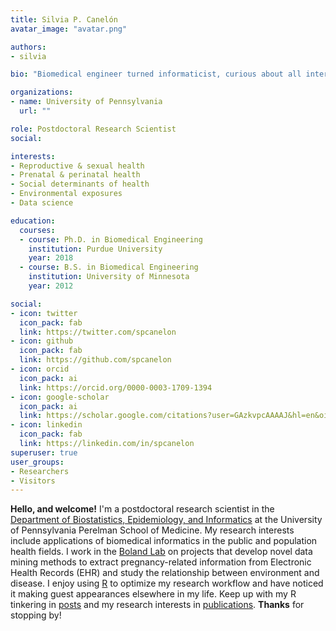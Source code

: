 ```yaml
---
title: Silvia P. Canelón
avatar_image: "avatar.png"

authors:
- silvia

bio: "Biomedical engineer turned informaticist, curious about all intersections of data and society. Pronouns: she/her."

organizations:
- name: University of Pennsylvania
  url: ""

role: Postdoctoral Research Scientist
social:

interests:
- Reproductive & sexual health
- Prenatal & perinatal health
- Social determinants of health
- Environmental exposures
- Data science

education:
  courses:
  - course: Ph.D. in Biomedical Engineering
    institution: Purdue University
    year: 2018
  - course: B.S. in Biomedical Engineering
    institution: University of Minnesota
    year: 2012

social:
- icon: twitter
  icon_pack: fab
  link: https://twitter.com/spcanelon
- icon: github
  icon_pack: fab
  link: https://github.com/spcanelon
- icon: orcid
  icon_pack: ai
  link: https://orcid.org/0000-0003-1709-1394
- icon: google-scholar
  icon_pack: ai
  link: https://scholar.google.com/citations?user=GAzkvpcAAAAJ&hl=en&oi=ao
- icon: linkedin
  icon_pack: fab
  link: https://linkedin.com/in/spcanelon
superuser: true
user_groups:
- Researchers
- Visitors
---
```


**Hello, and welcome!** I'm a postdoctoral research scientist in the [Department of Biostatistics, Epidemiology, and Informatics](https://www.dbei.med.upenn.edu/) at the University of Pennsylvania Perelman School of Medicine. My research interests include applications of biomedical informatics in the public and population health fields. I work in the [Boland Lab](https://www.med.upenn.edu/bolandlab/) on projects that develop novel data mining methods to extract pregnancy-related information from Electronic Health Records (EHR) and study the relationship between environment and disease. I enjoy using [R](https://www.r-project.org/about.html) to optimize my research workflow and have noticed it making guest appearances elsewhere in my life. Keep up with my R tinkering in [posts](post) and my research interests in [publications](publication). **Thanks** for stopping by!
